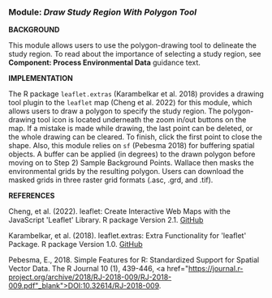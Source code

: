 ### **Module:** ***Draw Study Region With Polygon Tool***

**BACKGROUND**

This module allows users to use the polygon-drawing tool to delineate the study region. To read about the importance of selecting a study region, see **Component: Process Environmental Data** guidance text.

**IMPLEMENTATION** 

The R package `leaflet.extras` (Karambelkar et al. 2018) provides a drawing tool plugin to the `leaflet` map (Cheng et al. 2022) for this module, which allows users to draw a polygon to specify the study region. 
The polygon-drawing tool icon is located underneath the zoom in/out buttons on the map. If a mistake is made while drawing, the last point can be deleted, or the whole drawing can be cleared. To finish, click the first point to close the shape.
Also, this module relies on `sf` (Pebesma 2018) for buffering spatial objects. A buffer can be applied (in degrees) to the drawn polygon before moving on to Step 2) Sample Background Points.
Wallace then masks the environmental grids by the resulting polygon. Users can download the masked grids in three raster grid formats (.asc, .grd, and .tif).

**REFERENCES**

Cheng, et al. (2022). leaflet: Create Interactive Web Maps with the JavaScript 'Leaflet' Library. R package Version 2.1. 
<a href="https://rstudio.github.io/leaflet/" target="_blank">GitHub</a>  

Karambelkar, et al. (2018). leaflet.extras: Extra Functionality for 'leaflet' Package. R package Version 1.0. 
<a href="https://bhaskarvk.github.io/leaflet.extras/" target="_blank">GitHub</a> 

Pebesma, E., 2018. Simple Features for R: Standardized Support for Spatial Vector Data. The R Journal 10 (1), 439-446, <a href="https://journal.r-project.org/archive/2018/RJ-2018-009/RJ-2018-009.pdf"_blank">DOI:10.32614/RJ-2018-009</a>.  
